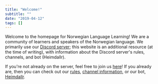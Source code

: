 ```yaml
---
title: "Welcome!"
subtitle: ""
date: "2019-04-12"
tags: []
---
```


Welcome to the homepage for Norwegian Language Learning! We are a community of learners and speakers of the Norwegian language. We primarily use our [Discord server](https://discord.gg/mBsKjx7); this website is an additional resource (at the time of writing), with information about the Discord server's rules, channels, and bot (Heimdallr).

If you're not already on the server, feel free to join us [here](https://discord.gg/mBsKjx7)! If you already are, then you can check out our [rules](/page/rules), [channel information](/page/channels), or our bot, [Heimdallr](/page/heimdallr).

